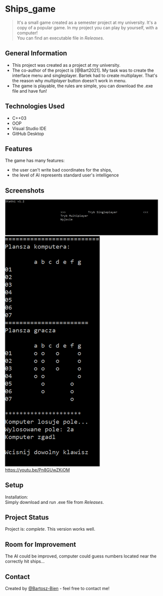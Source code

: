 # Ships_game
> It's a small game created as a semester project at my university. It's a copy of a popular game. In my project you can play by yourself, with a computer!<br>
> You can find an executable file in <em>Releases</em>.


## General Information
- This project was created as a project at my university.
- The co-author of the project is [@Bart2021]. My task was to create the interface menu and singleplayer. Bartek had to create multiplayer. That's the reason why <em>multiplayer</em> button doesn't work in menu.
- The game is playable, the rules are simple, you can download the .exe file and have fun!


## Technologies Used
- C++03
- OOP
- Visual Studio IDE
- GitHub Desktop


## Features
The game has many features:
- the user can't write bad coordinates for the ships,
- the level of AI represents standard user's intelligence


## Screenshots
![menu screenshot](./screenshot_menu.png)
![game screenshot](./screenshot_game.png)
https://youtu.be/Pn8GUwZKiOM


## Setup
Installation:<br>
Simply download and run .exe file from <em>Releases</em>.



## Project Status
Project is: _complete_. This version works well. 


## Room for Improvement
The AI could be improved, computer could guess numbers located near the correctly hit ships...


## Contact
Created by [@Bartosz-Bien](https://bartosz-bien.github.io/) - feel free to contact me!
